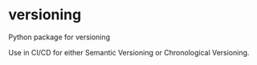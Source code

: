# versioning
Python package for versioning

Use in CI/CD for either Semantic Versioning or Chronological Versioning.
